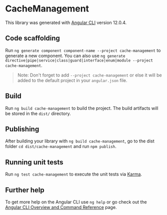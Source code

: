 # CacheManagement

This library was generated with [Angular CLI](https://github.com/angular/angular-cli) version 12.0.4.

## Code scaffolding

Run `ng generate component component-name --project cache-management` to generate a new component. You can also use `ng generate directive|pipe|service|class|guard|interface|enum|module --project cache-management`.
> Note: Don't forget to add `--project cache-management` or else it will be added to the default project in your `angular.json` file. 

## Build

Run `ng build cache-management` to build the project. The build artifacts will be stored in the `dist/` directory.

## Publishing

After building your library with `ng build cache-management`, go to the dist folder `cd dist/cache-management` and run `npm publish`.

## Running unit tests

Run `ng test cache-management` to execute the unit tests via [Karma](https://karma-runner.github.io).

## Further help

To get more help on the Angular CLI use `ng help` or go check out the [Angular CLI Overview and Command Reference](https://angular.io/cli) page.
